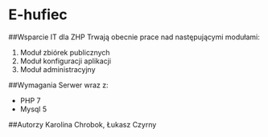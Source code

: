 E-hufiec
==========

##Wsparcie IT dla ZHP
Trwają obecnie prace nad następującymi modułami:
1. Moduł zbiórek publicznych
2. Moduł konfiguracji aplikacji
3. Moduł administracyjny

##Wymagania
Serwer wraz z:
* PHP 7
* Mysql 5

##Autorzy
Karolina Chrobok, Łukasz Czyrny